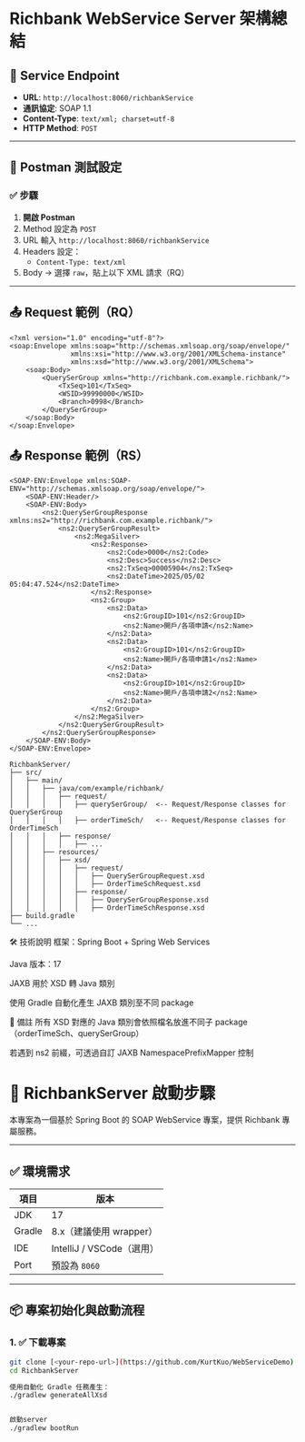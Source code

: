 # Richbank WebService Server 架構總結

## 📌 Service Endpoint

- **URL**: `http://localhost:8060/richbankService`
- **通訊協定**: SOAP 1.1
- **Content-Type**: `text/xml; charset=utf-8`
- **HTTP Method**: `POST`

---

## 🧪 Postman 測試設定

### ✅ 步驟

1. **開啟 Postman**
2. Method 設定為 `POST`
3. URL 輸入 `http://localhost:8060/richbankService`
4. Headers 設定：
   - `Content-Type: text/xml`
5. Body → 選擇 `raw`，貼上以下 XML 請求（RQ）

---

## 📤 Request 範例（RQ）

```
<?xml version="1.0" encoding="utf-8"?>
<soap:Envelope xmlns:soap="http://schemas.xmlsoap.org/soap/envelope/"
               xmlns:xsi="http://www.w3.org/2001/XMLSchema-instance"
               xmlns:xsd="http://www.w3.org/2001/XMLSchema">
    <soap:Body>
        <QuerySerGroup xmlns="http://richbank.com.example.richbank/">
            <TxSeq>101</TxSeq>
            <WSID>99990000</WSID>
            <Branch>0998</Branch>
        </QuerySerGroup>
    </soap:Body>
</soap:Envelope>
```

## 📤 Response 範例（RS）

```
<SOAP-ENV:Envelope xmlns:SOAP-ENV="http://schemas.xmlsoap.org/soap/envelope/">
    <SOAP-ENV:Header/>
    <SOAP-ENV:Body>
        <ns2:QuerySerGroupResponse xmlns:ns2="http://richbank.com.example.richbank/">
            <ns2:QuerySerGroupResult>
                <ns2:MegaSilver>
                    <ns2:Response>
                        <ns2:Code>0000</ns2:Code>
                        <ns2:Desc>Success</ns2:Desc>
                        <ns2:TxSeq>00005904</ns2:TxSeq>
                        <ns2:DateTime>2025/05/02 05:04:47.524</ns2:DateTime>
                    </ns2:Response>
                    <ns2:Group>
                        <ns2:Data>
                            <ns2:GroupID>101</ns2:GroupID>
                            <ns2:Name>開戶/各項申請</ns2:Name>
                        </ns2:Data>
                        <ns2:Data>
                            <ns2:GroupID>101</ns2:GroupID>
                            <ns2:Name>開戶/各項申請1</ns2:Name>
                        </ns2:Data>
                        <ns2:Data>
                            <ns2:GroupID>101</ns2:GroupID>
                            <ns2:Name>開戶/各項申請2</ns2:Name>
                        </ns2:Data>
                    </ns2:Group>
                </ns2:MegaSilver>
            </ns2:QuerySerGroupResult>
        </ns2:QuerySerGroupResponse>
    </SOAP-ENV:Body>
</SOAP-ENV:Envelope>
```

```
RichbankServer/
├── src/
│   ├── main/
│   │   ├── java/com/example/richbank/
│   │   │   ├── request/
│   │   │   │   ├── querySerGroup/  <-- Request/Response classes for QuerySerGroup
│   │   │   │   ├── orderTimeSch/   <-- Request/Response classes for OrderTimeSch
│   │   │   ├── response/
│   │   │   │   ├── ...
│   │   ├── resources/
│   │   │   ├── xsd/
│   │   │   │   ├── request/
│   │   │   │   │   ├── QuerySerGroupRequest.xsd
│   │   │   │   │   ├── OrderTimeSchRequest.xsd
│   │   │   │   ├── response/
│   │   │   │   │   ├── QuerySerGroupResponse.xsd
│   │   │   │   │   ├── OrderTimeSchResponse.xsd
├── build.gradle
└── ...
```

🛠️ 技術說明
框架：Spring Boot + Spring Web Services

Java 版本：17

JAXB 用於 XSD 轉 Java 類別

使用 Gradle 自動化產生 JAXB 類別至不同 package

📝 備註
所有 XSD 對應的 Java 類別會依照檔名放進不同子 package（orderTimeSch、querySerGroup）

若遇到 ns2 前綴，可透過自訂 JAXB NamespacePrefixMapper 控制

# 🚀 RichbankServer 啟動步驟

本專案為一個基於 Spring Boot 的 SOAP WebService 專案，提供 Richbank 專屬服務。

---

## ✅ 環境需求

| 項目        | 版本              |
|-------------|-------------------|
| JDK         | 17                |
| Gradle      | 8.x（建議使用 wrapper） |
| IDE         | IntelliJ / VSCode（選用） |
| Port        | 預設為 `8060`     |

---

## 📦 專案初始化與啟動流程

### 1. ✅ 下載專案

```bash
git clone [<your-repo-url>](https://github.com/KurtKuo/WebServiceDemo)
cd RichbankServer

使用自動化 Gradle 任務產生：
./gradlew generateAllXsd


啟動server
./gradlew bootRun




